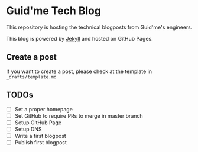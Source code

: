 # Guid'me Tech Blog

This repository is hosting the technical blogposts from Guid'me's engineers.

This blog is powered by [Jekyll](https://jekyllrb.com/) and hosted on GitHub Pages.

## Create a post

If you want to create a post, please check at the template in `_drafts/template.md`

## TODOs
- [ ] Set a proper homepage
- [ ] Set GitHub to require PRs to merge in master branch
- [ ] Setup GitHub Page
- [ ] Setup DNS
- [ ] Write a first blogpost
- [ ] Publish first blogpost
